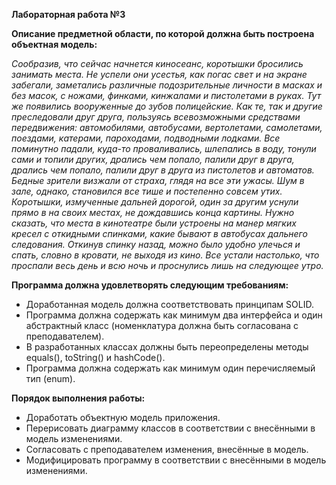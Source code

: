 **Лабораторная работа №3**

**Описание предметной области, по которой должна быть построена объектная модель:**

*Сообразив, что сейчас начнется киносеанс, коротышки бросились занимать места. Не успели они усестья, как погас свет и на экране забегали, заметались различные подозрительные личности в масках и без масок, с ножами, финками, кинжалами и пистолетами в руках. Тут же появились вооруженные до зубов полицейские. Как те, так и другие преследовали друг друга, пользуясь всевозможными средствами передвижения: автомобилями, автобусами, вертолетами, самолетами, поездами, катерами, пароходами, подводными лодками. Все поминутно падали, куда-то проваливались, шлепались в воду, тонули сами и топили других, дрались чем попало, палили друг в друга, дрались чем попало, палили друг в друга из пистолетов и автоматов. Бедные зрители визжали от страха, глядя на все эти ужасы. Шум в зале, однако, становился все тише и постепенно совсем утих. Коротышки, измученные дальней дорогой, один за другим уснули прямо в на своих местах, не дождавшись конца картины. Нужно сказать, что места в кинотеатре были устроены на манер мягких кресел с откидными спинками, какие бывают в автобусах дальнего следования. Откинув спинку назад, можно было удобно улечься и спать, словно в кровати, не выходя из кино. Все устали настолько, что проспали весь день и всю ночь и проснулись лишь на следующее утро.*

**Программа должна удовлетворять следующим требованиям:**
- Доработанная модель должна соответствовать принципам SOLID.
- Программа должна содержать как минимум два интерфейса и один абстрактный класс (номенклатура должна быть согласована с преподавателем).
- В разработанных классах должны быть переопределены методы equals(), toString() и hashCode().
- Программа должна содержать как минимум один перечисляемый тип (enum).

**Порядок выполнения работы:**
- Доработать объектную модель приложения.
- Перерисовать диаграмму классов в соответствии с внесёнными в модель изменениями.
- Согласовать с преподавателем изменения, внесённые в модель.
- Модифицировать программу в соответствии с внесёнными в модель изменениями.
